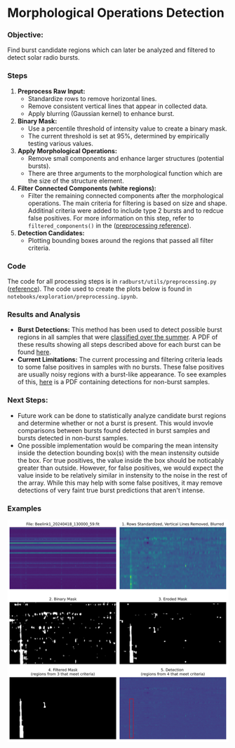 # Morphological Operations Detection

### Objective:
Find burst candidate regions which can later be analyzed and filtered to detect solar radio bursts.

### Steps
1. **Preprocess Raw Input:** 
    - Standardize rows to remove horizontal lines.
    - Remove consistent vertical lines that appear in collected data.
    - Apply blurring (Gaussian kernel) to enhance burst.
2. **Binary Mask:** 
    - Use a percentile threshold of intensity value to create a binary mask.
    - The current threshold is set at 95%, determined by empirically testing various values.
3. **Apply Morphological Operations:** 
    - Remove small components and enhance larger structures (potential bursts).
    - There are three arguments to the morphological function which are the size of the structure element.
4. **Filter Connected Components (white regions):** 
    - Filter the remaining connected components after the morphological operations. The main criteria for filtering is based on size and shape. Additinal criteria were added to include type 2 bursts and to redcue false positives. For more information on this step, refer to `filtered_components()` in the ([preprocessing reference](../utils/preprocessing.md)).
5. **Detection Candidates:**
    - Plotting bounding boxes around the regions that passed all filter criteria.

### Code
The code for all processing steps is in `radburst/utils/preprocessing.py` ([reference](../utils/preprocessing.md)). The code used to create the plots below is found in `notebooks/exploration/preprocessing.ipynb`.

### Results and Analysis
- **Burst Detections:** This method has been used to detect possible burst regions in all samples that were [classified over the summer](https://docs.google.com/document/d/1YfonaM4mR5wb6eVOeXuNQUpLTaiJpuKH_D6yrXy9aA4/edit?tab=t.0). A PDF of these results showing all steps described above for each burst can be found [here](https://github.com/Kasper-Heliophysics-MDP/radburst/blob/ml-detection/notebooks/exploration/preprocessing_detection_plots_bursts.pdf). 
- **Current Limitations:** The current processing and filtering criteria leads to some false positives in samples with no bursts. These false positives are usually noisy regions with a burst-like appearance. To see examples of this, [here](https://github.com/Kasper-Heliophysics-MDP/radburst/blob/ml-detection/notebooks/exploration/preprocessing_detection_plots_nonbursts.pdf) is a PDF containing detections for non-burst samples. 

### Next Steps:
- Future work can be done to statistically analyze candidate burst regions and determine whether or not a burst is present. This would invovle comparisons between bursts found detected in burst samples and bursts detected in non-burst samples.
- One possible implementation would be comparing the mean intensity inside the detection bounding box(s) with the mean instensity outside the box. For true positives, the value inside the box should be noticably greater than outside. However, for false positives, we would expect the value inside to be relatively similar in instensity to the noise in the rest of the array. While this may help with some false positives, it may remove detections of very faint true burst predictions that aren't intense.

### Examples
![Example](images/example_morph_steps.png)


